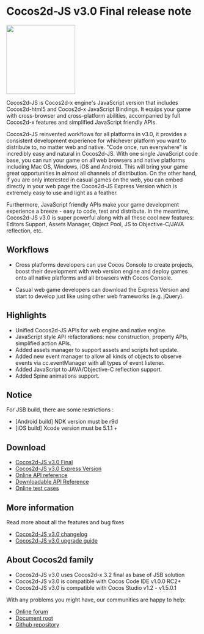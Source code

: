 # Cocos2d-JS v3.0 Final release note

<img src="http://www.cocos2d-x.org/attachments/download/1508" height=180> 

Cocos2d-JS is Cocos2d-x engine's JavaScript version that includes Cocos2d-html5 and Cocos2d-x JavaScript Bindings. It equips your game with cross-browser and cross-platform abilities, accompanied by full Cocos2d-x features and simplified JavaScript friendly APIs.

Cocos2d-JS reinvented workflows for all platforms in v3.0, it provides a consistent development experience for whichever platform you want to distribute to, no matter web and native. "Code once, run everywhere" is incredibly easy and natural in Cocos2d-JS. With one single JavaScript code base, you can run your game on all web browsers and native platforms including Mac OS, Windows, iOS and Android. This will bring your game great opportunities in almost all channels of distribution. On the other hand, if you are only interested in casual games on the web, you can embed directly in your web page the Cocos2d-JS Express Version which is extremely easy to use and light as a feather.

Furthermore, JavaScript friendly APIs make your game development experience a breeze - easy to code, test and distribute. In the meantime, Cocos2d-JS v3.0 is super powerful along with all these cool new features: Editors Support, Assets Manager, Object Pool, JS to Objective-C/JAVA reflection, etc.

## Workflows

- Cross platforms developers can use Cocos Console to create projects, boost their development with web version engine and deploy games onto all native platforms and all browsers with Cocos Console.

- Casual web game developers can download the Express Version and start to develop just like using other web frameworks (e.g. jQuery).

## Highlights

* Unified Cocos2d-JS APIs for web engine and native engine.
* JavaScript style API refactorations: new construction, property APIs, simplified action APIs.
* Added assets manager to support assets and scripts hot update.
* Added new event manager to allow all kinds of objects to observe events via cc.eventManager with all types of event listener.
* Added JavaScript to JAVA/Objective-C reflection support.
* Added Spine animations support.

## Notice

For JSB build, there are some restrictions :

- [Android build] NDK version must be r9d
- [iOS build] Xcode version must be 5.1.1 +

## Download

- [Cocos2d-JS v3.0 Final](http://www.cocos2d-x.org/filedown/cocos2d-js-v3.0.zip)
- [Cocos2d-JS v3.0 Express Version](http://www.cocos2d-x.org/filecenter/jsbuilder)
- [Online API reference](http://www.cocos2d-x.org/reference/html5-js/V3.0/index.html)
- [Downloadable API Reference](http://www.cocos2d-x.org/filedown/Cocos2d-JS-v3.0-API.zip)
- [Online test cases](http://cocos2d-x.org/js-tests/)

## More information

Read more about all the features and bug fixes

- [Cocos2d-JS v3.0 changelog](http://www.cocos2d-x.org/docs/manual/framework/html5/release-notes/v3.0/changelog/en)
- [Cocos2d-JS v3.0 upgrade guide](http://www.cocos2d-x.org/docs/manual/framework/html5/release-notes/v3.0rc0/upgrade-guide/en)

## About Cocos2d family

- Cocos2d-JS v3.0 uses Cocos2d-x 3.2 final as base of JSB solution
- Cocos2d-JS v3.0 is compatible with Cocos Code IDE v1.0.0 RC2+
- Cocos2d-JS v3.0 is compatible with Cocos Studio v1.2 - v1.5.0.1

With any problems you might have, our communities are happy to help:

- [Online forum](http://discuss.cocos2d-x.org/category/javascript)
- [Document root](http://cocos2d-x.org/docs/manual/framework/html5/en)
- [Github repository](https://github.com/cocos2d/cocos2d-js)